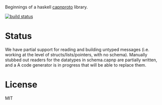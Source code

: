Beginnings of a haskell [capnproto][1] library.

[![build status][ci-img]][ci]

# Status

We have partial support for reading and building untyped messages (i.e.
working at the level of structs/lists/pointers, with no schema).
Manually stubbed out readers for the datatypes in schema.capnp are
partially written, and a A code generator is in progress that will be
able to replace them.

# License

MIT

[1]: https://capnproto.org/

[ci-img]: https://gitlab.com/isd/haskell-capnp/badges/master/build.svg
[ci]: https://gitlab.com/isd/haskell-capnp/pipelines
